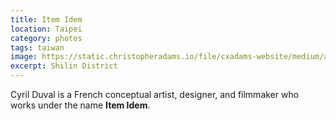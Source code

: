 ```yaml
---
title: Item Idem
location: Taipei
category: photos
tags: taiwan
image: https://static.christopheradams.io/file/cxadams-website/medium/albums/2019/20191123-2059_Taipei_Cyril/20191123-2059_Taipei_Cyril_L1009681-4.jpg
excerpt: Shilin District
---
```


Cyril Duval is a French conceptual artist, designer, and filmmaker who works
under the name **Item Idem**.
